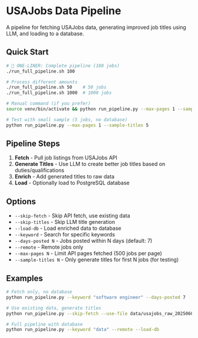 # USAJobs Data Pipeline

A pipeline for fetching USAJobs data, generating improved job titles using LLM, and loading to a database.

## Quick Start

```bash
# 🎯 ONE-LINER: Complete pipeline (100 jobs)
./run_full_pipeline.sh 100

# Process different amounts
./run_full_pipeline.sh 50    # 50 jobs
./run_full_pipeline.sh 1000  # 1000 jobs

# Manual command (if you prefer)
source venv/bin/activate && python run_pipeline.py --max-pages 1 --sample-titles 50 --load-db

# Test with small sample (5 jobs, no database)
python run_pipeline.py --max-pages 1 --sample-titles 5
```

## Pipeline Steps

1. **Fetch** - Pull job listings from USAJobs API
2. **Generate Titles** - Use LLM to create better job titles based on duties/qualifications
3. **Enrich** - Add generated titles to raw data
4. **Load** - Optionally load to PostgreSQL database

## Options

- `--skip-fetch` - Skip API fetch, use existing data
- `--skip-titles` - Skip LLM title generation
- `--load-db` - Load enriched data to database
- `--keyword` - Search for specific keywords
- `--days-posted N` - Jobs posted within N days (default: 7)
- `--remote` - Remote jobs only
- `--max-pages N` - Limit API pages fetched (500 jobs per page)
- `--sample-titles N` - Only generate titles for first N jobs (for testing)

## Examples

```bash
# Fetch only, no database
python run_pipeline.py --keyword "software engineer" --days-posted 7

# Use existing data, generate titles
python run_pipeline.py --skip-fetch --use-file data/usajobs_raw_20250606_120000.json

# Full pipeline with database
python run_pipeline.py --keyword "data" --remote --load-db
```